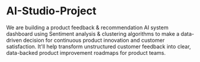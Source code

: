 # AI-Studio-Project
We are building a product feedback &amp; recommendation AI system dashboard using Sentiment analysis &amp; clustering algorithms to make a data-driven decision for continuous product innovation and customer satisfaction. It'll help transform unstructured customer feedback into clear, data-backed product improvement roadmaps for product teams.
